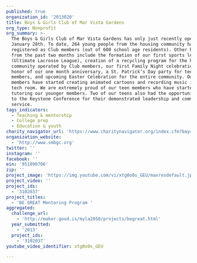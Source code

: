 ```yaml
---
published: true
organization_id: '2013020'
title: Boys & Girls Club of Mar Vista Gardens
org_type: Nonprofit
org_summary: >-
  The Boys & Girls Club of Mar Vista Gardens has only just recently opened on
  January 28th. To date, 264 young people from the housing community have
  registered as Club members (out of 600 school age residents). Other highlights
  from the past two months include the formation of our first sports league
  (Ultimate Lacrosse League), creation of a recycling program for the housing
  community operated by Club members, our first Family Night celebration in
  honor of our one month anniversary, a St. Patrick’s Day party for teen
  members, and upcoming Easter Celebration for the entire community. Our Club
  members have started creating animated cartoons and recording music in our
  tech room. We are extremely proud of our teen members who have started
  tutoring our younger members. Two of our teens also had the opportunity to go
  to the Keystone Conference for their demonstrated leadership and community
  service.
tags_indicators:
  - Teaching & mentorship
  - College prep
  - Education & youth
charity_navigator_url: 'https://www.charitynavigator.org/index.cfm?bay=search.profile&ein=951890706'
organization_website:
  - 'http://www.smbgc.org'
twitter: ''
instagram: ''
facebook: ''
ein: '951890706'
zip: ''
project_image: 'https://img.youtube.com/vi/xtg0o0s_GEU/maxresdefault.jpg'
project_video: ''
project_ids:
  - '3102037'
project_titles:
  - 'BE GREAT Mentoring Program '
aggregated:
  challenge_url:
    - 'http://maker.good.is/myla2050/projects/begreat.html'
  year_submitted:
    - '2013'
  project_ids:
    - '3102037'
youtube_video_identifier: xtg0o0s_GEU

---
```

